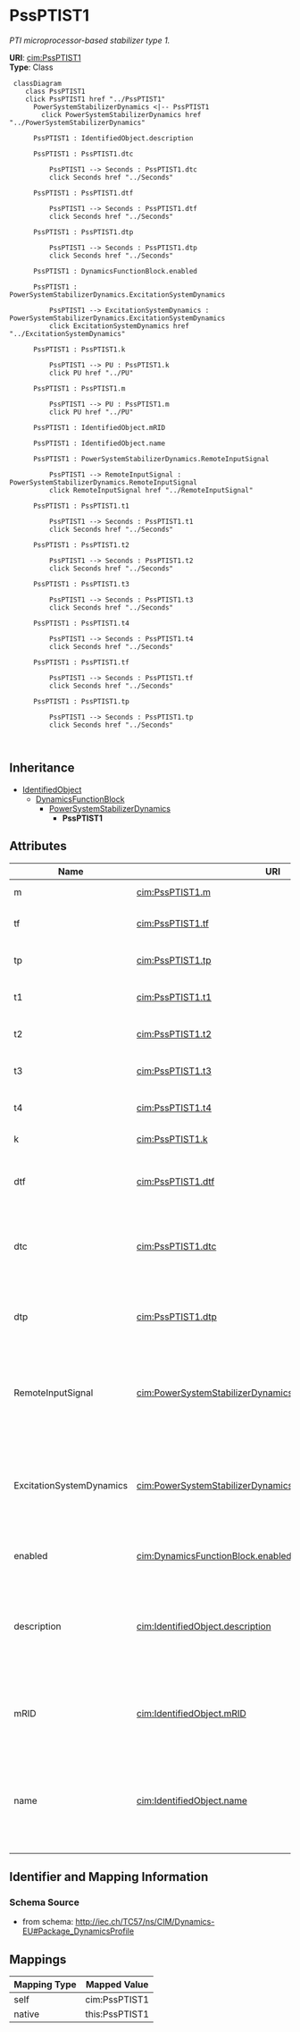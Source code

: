 # PssPTIST1


_PTI microprocessor-based stabilizer type 1._





**URI**: [cim:PssPTIST1](http://iec.ch/TC57/CIM100#PssPTIST1)<br />
**Type**: Class




```mermaid
 classDiagram
    class PssPTIST1
    click PssPTIST1 href "../PssPTIST1"
      PowerSystemStabilizerDynamics <|-- PssPTIST1
        click PowerSystemStabilizerDynamics href "../PowerSystemStabilizerDynamics"
      
      PssPTIST1 : IdentifiedObject.description
        
      PssPTIST1 : PssPTIST1.dtc
        
          PssPTIST1 --> Seconds : PssPTIST1.dtc
          click Seconds href "../Seconds"
        
      PssPTIST1 : PssPTIST1.dtf
        
          PssPTIST1 --> Seconds : PssPTIST1.dtf
          click Seconds href "../Seconds"
        
      PssPTIST1 : PssPTIST1.dtp
        
          PssPTIST1 --> Seconds : PssPTIST1.dtp
          click Seconds href "../Seconds"
        
      PssPTIST1 : DynamicsFunctionBlock.enabled
        
      PssPTIST1 : PowerSystemStabilizerDynamics.ExcitationSystemDynamics
        
          PssPTIST1 --> ExcitationSystemDynamics : PowerSystemStabilizerDynamics.ExcitationSystemDynamics
          click ExcitationSystemDynamics href "../ExcitationSystemDynamics"
        
      PssPTIST1 : PssPTIST1.k
        
          PssPTIST1 --> PU : PssPTIST1.k
          click PU href "../PU"
        
      PssPTIST1 : PssPTIST1.m
        
          PssPTIST1 --> PU : PssPTIST1.m
          click PU href "../PU"
        
      PssPTIST1 : IdentifiedObject.mRID
        
      PssPTIST1 : IdentifiedObject.name
        
      PssPTIST1 : PowerSystemStabilizerDynamics.RemoteInputSignal
        
          PssPTIST1 --> RemoteInputSignal : PowerSystemStabilizerDynamics.RemoteInputSignal
          click RemoteInputSignal href "../RemoteInputSignal"
        
      PssPTIST1 : PssPTIST1.t1
        
          PssPTIST1 --> Seconds : PssPTIST1.t1
          click Seconds href "../Seconds"
        
      PssPTIST1 : PssPTIST1.t2
        
          PssPTIST1 --> Seconds : PssPTIST1.t2
          click Seconds href "../Seconds"
        
      PssPTIST1 : PssPTIST1.t3
        
          PssPTIST1 --> Seconds : PssPTIST1.t3
          click Seconds href "../Seconds"
        
      PssPTIST1 : PssPTIST1.t4
        
          PssPTIST1 --> Seconds : PssPTIST1.t4
          click Seconds href "../Seconds"
        
      PssPTIST1 : PssPTIST1.tf
        
          PssPTIST1 --> Seconds : PssPTIST1.tf
          click Seconds href "../Seconds"
        
      PssPTIST1 : PssPTIST1.tp
        
          PssPTIST1 --> Seconds : PssPTIST1.tp
          click Seconds href "../Seconds"
        
      
```





## Inheritance
* [IdentifiedObject](IdentifiedObject.md)
    * [DynamicsFunctionBlock](DynamicsFunctionBlock.md)
        * [PowerSystemStabilizerDynamics](PowerSystemStabilizerDynamics.md)
            * **PssPTIST1**



## Attributes


| Name | URI | Cardinality and Range | Description | Inheritance |
| ---  | --- | --- | --- | --- |
| m | [cim:PssPTIST1.m](http://iec.ch/TC57/CIM100#PssPTIST1.m) | 1 <br />  [PU](PU.md)  | (<i>M</i>) | direct |
| tf | [cim:PssPTIST1.tf](http://iec.ch/TC57/CIM100#PssPTIST1.tf) | 1 <br />  [Seconds](Seconds.md)  | Time constant (<i>Tf</i>) (&gt;= 0) | direct |
| tp | [cim:PssPTIST1.tp](http://iec.ch/TC57/CIM100#PssPTIST1.tp) | 1 <br />  [Seconds](Seconds.md)  | Time constant (<i>Tp</i>) (&gt;= 0) | direct |
| t1 | [cim:PssPTIST1.t1](http://iec.ch/TC57/CIM100#PssPTIST1.t1) | 1 <br />  [Seconds](Seconds.md)  | Time constant (<i>T1</i>) (&gt;= 0) | direct |
| t2 | [cim:PssPTIST1.t2](http://iec.ch/TC57/CIM100#PssPTIST1.t2) | 1 <br />  [Seconds](Seconds.md)  | Time constant (<i>T2</i>) (&gt;= 0) | direct |
| t3 | [cim:PssPTIST1.t3](http://iec.ch/TC57/CIM100#PssPTIST1.t3) | 1 <br />  [Seconds](Seconds.md)  | Time constant (<i>T3</i>) (&gt;= 0) | direct |
| t4 | [cim:PssPTIST1.t4](http://iec.ch/TC57/CIM100#PssPTIST1.t4) | 1 <br />  [Seconds](Seconds.md)  | Time constant (<i>T4</i>) (&gt;= 0) | direct |
| k | [cim:PssPTIST1.k](http://iec.ch/TC57/CIM100#PssPTIST1.k) | 1 <br />  [PU](PU.md)  | Gain (<i>K</i>) | direct |
| dtf | [cim:PssPTIST1.dtf](http://iec.ch/TC57/CIM100#PssPTIST1.dtf) | 1 <br />  [Seconds](Seconds.md)  | Time step frequency calculation (<i>deltatf</i>) (&gt;= 0) | direct |
| dtc | [cim:PssPTIST1.dtc](http://iec.ch/TC57/CIM100#PssPTIST1.dtc) | 1 <br />  [Seconds](Seconds.md)  | Time step related to activation of controls (<i>deltatc</i>) (&gt;= 0) | direct |
| dtp | [cim:PssPTIST1.dtp](http://iec.ch/TC57/CIM100#PssPTIST1.dtp) | 1 <br />  [Seconds](Seconds.md)  | Time step active power calculation (<i>deltatp</i>) (&gt;= 0) | direct |
| RemoteInputSignal | [cim:PowerSystemStabilizerDynamics.RemoteInputSignal](http://iec.ch/TC57/CIM100#PowerSystemStabilizerDynamics.RemoteInputSignal) | * <br />  [RemoteInputSignal](RemoteInputSignal.md)  | Remote input signal used by this power system stabilizer model | [PowerSystemStabilizerDynamics](PowerSystemStabilizerDynamics.md) |
| ExcitationSystemDynamics | [cim:PowerSystemStabilizerDynamics.ExcitationSystemDynamics](http://iec.ch/TC57/CIM100#PowerSystemStabilizerDynamics.ExcitationSystemDynamics) | 1 <br />  [ExcitationSystemDynamics](ExcitationSystemDynamics.md)  | Excitation system model with which this power system stabilizer model is asso... | [PowerSystemStabilizerDynamics](PowerSystemStabilizerDynamics.md) |
| enabled | [cim:DynamicsFunctionBlock.enabled](http://iec.ch/TC57/CIM100#DynamicsFunctionBlock.enabled) | 1 <br />  boolean  | Function block used indicator | [DynamicsFunctionBlock](DynamicsFunctionBlock.md) |
| description | [cim:IdentifiedObject.description](http://iec.ch/TC57/CIM100#IdentifiedObject.description) | 0..1 <br />  string  | The description is a free human readable text describing or naming the object | [IdentifiedObject](IdentifiedObject.md) |
| mRID | [cim:IdentifiedObject.mRID](http://iec.ch/TC57/CIM100#IdentifiedObject.mRID) | 1 <br />  string  | Master resource identifier issued by a model authority | [IdentifiedObject](IdentifiedObject.md) |
| name | [cim:IdentifiedObject.name](http://iec.ch/TC57/CIM100#IdentifiedObject.name) | 0..1 <br />  string  | The name is any free human readable and possibly non unique text naming the o... | [IdentifiedObject](IdentifiedObject.md) |









## Identifier and Mapping Information







### Schema Source


* from schema: http://iec.ch/TC57/ns/CIM/Dynamics-EU#Package_DynamicsProfile





## Mappings

| Mapping Type | Mapped Value |
| ---  | ---  |
| self | cim:PssPTIST1 |
| native | this:PssPTIST1 |





